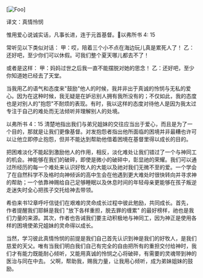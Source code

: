 [![Foo](https://drive.google.com/uc?id=0B0dXjtGzIf3pWHVSZjFXQ1Y5Y1k)]

译文：真情怜悯

惟用爱心说诚实话，凡事长进，连于元首基督。以弗所书 4: 15

常听见以下类似对话：
甲：哎，陪着三个小不点在海边玩儿真是累死人了！
乙： 还好吧，至少你们可以休假。可我们整个夏天哪儿都去不了！

或者是这样：
甲：妈妈过世之后我一直不能摆脱对她的思念！
乙：还好吧，至少你知道她已经去了天堂。

当我用乙的语气和态度来"鼓励"他人的时候，我并非出于真诚的怜悯与无私的爱心。因为在这种时候，我无疑是在妒忌别人拥有我所没有的；不仅如此，我的态度也是对别人的"抱怨"不耐烦的表现。有时，我以这样的态度对待他人是因为我太过专注于自己的难处而无法倾听并理解别人的处境。

以弗所书 4：15 清楚地指出我们与弟兄姐妹的交往应当出于爱心，而且是为了一个目的，那就是让我们更像基督。对发抱怨者指出他所面临的困境并非最糟也许可以让他立即停止抱怨，但并不能达到帮助他借着困境在基督里得以成长的目的。

把困难淡化不能起到激励他人的作用，相反，淡化难处让我们错过了一个与神同工的机会。神能够在我们的破碎，即使是微小的破碎中，彰显祂的荣耀。我们可以通过所经历的每一个难处来认识好牧人的大能以及祂对我们无微不至的爱。一个学会了在自然科学不及格时向神倾诉的高中生会在他遇到更大难处时很快转向并寻求神的帮助；一个依靠神赐给自己足够睡眠以及休息时间的年轻母亲更能够在孩子叛逆走迷失时全心把孩子交托给神去带领。

希伯来书12章呼吁信徒们在艰难的灵命成长过程中彼此勉励，共同成长。首先，作者提醒我们耶稣是我们 "放下各样重担，脱去罪的缠累" 的最好榜样，祂也是我们力量的来源。其次，作者也告诫我们要主动积极地与神同工，因为神正是使用各样的困境使弟兄姐妹的灵命得以成长。

当然，学习彼此真情怜悯的前提是我们自己首先认识到神是我们的好牧人，是我们慈爱的天父。唯有当我们明白我们自己有完全的自由把所有的重担交付给神时，我们才有能力既能耐心倾听，又能用真诚的怜悯之心将破碎，有需要的灵魂带到神的医治与同在中去。
父啊，帮助我，赐我力量，让我用心倾听，成为弟妹姐妹的鼓励。


